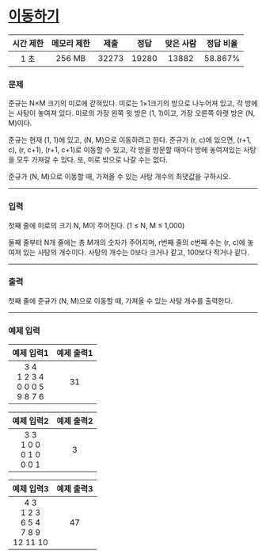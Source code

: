 # [이동하기](https://www.acmicpc.net/problem/11048)

<div align = center>

| 시간 제한 | 메모리 제한 | 제출  | 정답  | 맞은 사람 | 정답 비율 |
| :-------: | :---------: | :---: | :---: | :-------: | :-------: |
|   1 초    |   256 MB    | 32273 | 19280 |   13882   |  58.867%  |

</div>

### 문제

준규는 N×M 크기의 미로에 갇혀있다. 미로는 1×1크기의 방으로 나누어져 있고, 각 방에는 사탕이 놓여져 있다. 미로의 가장 왼쪽 윗 방은 (1, 1)이고, 가장 오른쪽 아랫 방은 (N, M)이다.

준규는 현재 (1, 1)에 있고, (N, M)으로 이동하려고 한다. 준규가 (r, c)에 있으면, (r+1, c), (r, c+1), (r+1, c+1)로 이동할 수 있고, 각 방을 방문할 때마다 방에 놓여져있는 사탕을 모두 가져갈 수 있다. 또, 미로 밖으로 나갈 수는 없다.

준규가 (N, M)으로 이동할 때, 가져올 수 있는 사탕 개수의 최댓값을 구하시오.

---

### 입력

첫째 줄에 미로의 크기 N, M이 주어진다. (1 ≤ N, M ≤ 1,000)

둘째 줄부터 N개 줄에는 총 M개의 숫자가 주어지며, r번째 줄의 c번째 수는 (r, c)에 놓여져 있는 사탕의 개수이다. 사탕의 개수는 0보다 크거나 같고, 100보다 작거나 같다.

---

### 출력

첫째 줄에 준규가 (N, M)으로 이동할 때, 가져올 수 있는 사탕 개수를 출력한다.

---

### 예제 입력

|               예제 입력1                | 예제 출력1 |
| :-------------------------------------: | :--------: |
| 3 4<br/>1 2 3 4<br/>0 0 0 5<br/>9 8 7 6 |     31     |

|            예제 입력2             | 예제 출력2 |
| :-------------------------------: | :--------: |
| 3 3<br/>1 0 0<br/>0 1 0<br/>0 0 1 |     3      |

|                   예제 입력3                   | 예제 출력3 |
| :--------------------------------------------: | :--------: |
| 4 3<br/>1 2 3<br/>6 5 4<br/>7 8 9<br/>12 11 10 |     47     |
